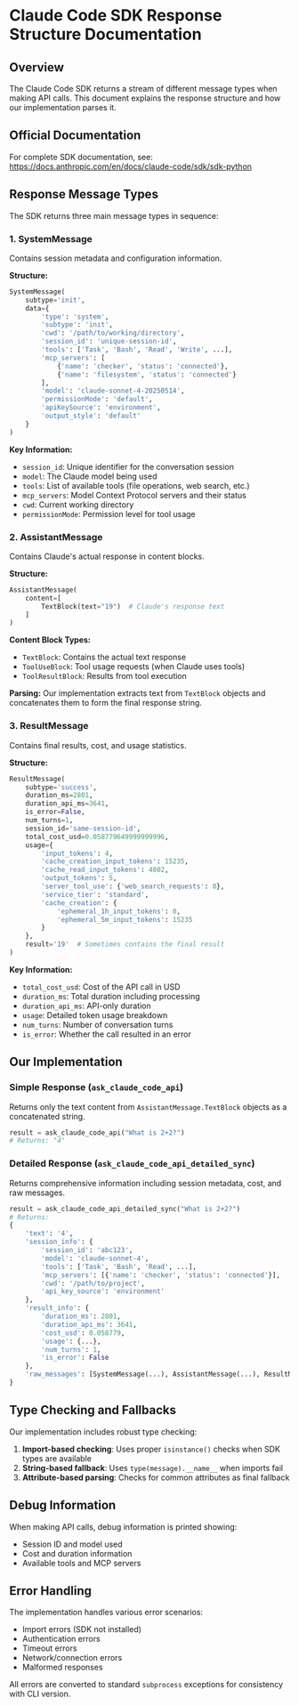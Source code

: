 # Claude Code SDK Response Structure Documentation

## Overview

The Claude Code SDK returns a stream of different message types when making API calls. This document explains the response structure and how our implementation parses it.

## Official Documentation

For complete SDK documentation, see: https://docs.anthropic.com/en/docs/claude-code/sdk/sdk-python

## Response Message Types

The SDK returns three main message types in sequence:

### 1. SystemMessage
Contains session metadata and configuration information.

**Structure:**
```python
SystemMessage(
    subtype='init',
    data={
        'type': 'system',
        'subtype': 'init',
        'cwd': '/path/to/working/directory',
        'session_id': 'unique-session-id',
        'tools': ['Task', 'Bash', 'Read', 'Write', ...],
        'mcp_servers': [
            {'name': 'checker', 'status': 'connected'},
            {'name': 'filesystem', 'status': 'connected'}
        ],
        'model': 'claude-sonnet-4-20250514',
        'permissionMode': 'default',
        'apiKeySource': 'environment',
        'output_style': 'default'
    }
)
```

**Key Information:**
- `session_id`: Unique identifier for the conversation session
- `model`: The Claude model being used
- `tools`: List of available tools (file operations, web search, etc.)
- `mcp_servers`: Model Context Protocol servers and their status
- `cwd`: Current working directory
- `permissionMode`: Permission level for tool usage

### 2. AssistantMessage
Contains Claude's actual response in content blocks.

**Structure:**
```python
AssistantMessage(
    content=[
        TextBlock(text="19")  # Claude's response text
    ]
)
```

**Content Block Types:**
- `TextBlock`: Contains the actual text response
- `ToolUseBlock`: Tool usage requests (when Claude uses tools)
- `ToolResultBlock`: Results from tool execution

**Parsing:**
Our implementation extracts text from `TextBlock` objects and concatenates them to form the final response string.

### 3. ResultMessage
Contains final results, cost, and usage statistics.

**Structure:**
```python
ResultMessage(
    subtype='success',
    duration_ms=2801,
    duration_api_ms=3641,
    is_error=False,
    num_turns=1,
    session_id='same-session-id',
    total_cost_usd=0.058779649999999996,
    usage={
        'input_tokens': 4,
        'cache_creation_input_tokens': 15235,
        'cache_read_input_tokens': 4802,
        'output_tokens': 5,
        'server_tool_use': {'web_search_requests': 0},
        'service_tier': 'standard',
        'cache_creation': {
            'ephemeral_1h_input_tokens': 0,
            'ephemeral_5m_input_tokens': 15235
        }
    },
    result='19'  # Sometimes contains the final result
)
```

**Key Information:**
- `total_cost_usd`: Cost of the API call in USD
- `duration_ms`: Total duration including processing
- `duration_api_ms`: API-only duration
- `usage`: Detailed token usage breakdown
- `num_turns`: Number of conversation turns
- `is_error`: Whether the call resulted in an error

## Our Implementation

### Simple Response (`ask_claude_code_api`)
Returns only the text content from `AssistantMessage.TextBlock` objects as a concatenated string.

```python
result = ask_claude_code_api("What is 2+2?")
# Returns: "4"
```

### Detailed Response (`ask_claude_code_api_detailed_sync`)
Returns comprehensive information including session metadata, cost, and raw messages.

```python
result = ask_claude_code_api_detailed_sync("What is 2+2?")
# Returns:
{
    'text': '4',
    'session_info': {
        'session_id': 'abc123',
        'model': 'claude-sonnet-4',
        'tools': ['Task', 'Bash', 'Read', ...],
        'mcp_servers': [{'name': 'checker', 'status': 'connected'}],
        'cwd': '/path/to/project',
        'api_key_source': 'environment'
    },
    'result_info': {
        'duration_ms': 2801,
        'duration_api_ms': 3641,
        'cost_usd': 0.058779,
        'usage': {...},
        'num_turns': 1,
        'is_error': False
    },
    'raw_messages': [SystemMessage(...), AssistantMessage(...), ResultMessage(...)]
}
```

## Type Checking and Fallbacks

Our implementation includes robust type checking:

1. **Import-based checking**: Uses proper `isinstance()` checks when SDK types are available
2. **String-based fallback**: Uses `type(message).__name__` when imports fail
3. **Attribute-based parsing**: Checks for common attributes as final fallback

## Debug Information

When making API calls, debug information is printed showing:
- Session ID and model used
- Cost and duration information
- Available tools and MCP servers

## Error Handling

The implementation handles various error scenarios:
- Import errors (SDK not installed)
- Authentication errors
- Timeout errors
- Network/connection errors
- Malformed responses

All errors are converted to standard `subprocess` exceptions for consistency with CLI version.
